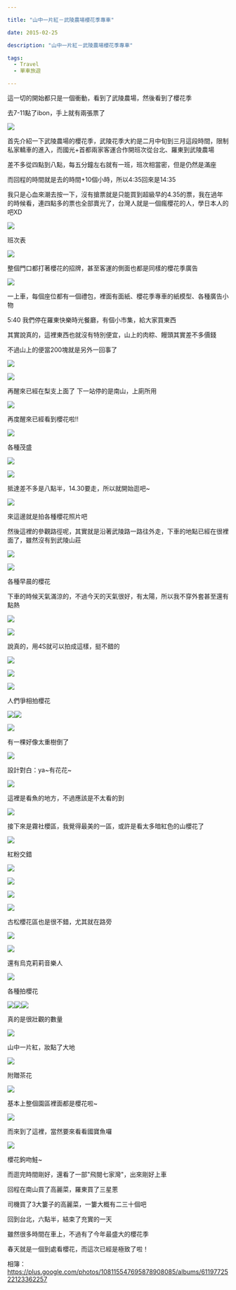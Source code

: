 ```yaml
---

title: "山中一片紅－武陵農場櫻花季專車"

date: 2015-02-25

description: "山中一片紅－武陵農場櫻花季專車"

tags:
  - Travel
  - 單車旅遊

---
```


這一切的開始都只是一個衝動，看到了武陵農場，然後看到了櫻花季

  

去7-11點了ibon，手上就有兩張票了

  

![](https://jaythecheyi.home.blog/wp-content/uploads/2019/11/de525-img_3085.jpg)
  

  

首先介紹一下武陵農場的櫻花季，武陵花季大約是二月中旬到三月這段時間，限制私家轎車的進入，而國光+首都兩家客運合作開班次從台北、羅東到武陵農場

  

差不多從四點到八點，每五分鐘左右就有一班，班次相當密，但是仍然是滿座

  

而回程的時間就是去的時間+10個小時，所以4:35回來是14:35

  

我只是心血來潮去按一下，沒有搶票就是只能買到超級早的4.35的票，我在過年的時候看，連四點多的票也全部賣光了，台灣人就是一個瘋櫻花的人，學日本人的吧XD

  

![](https://jaythecheyi.home.blog/wp-content/uploads/2019/11/6f097-img_3269.jpg)
  

班次表

  

![](https://jaythecheyi.home.blog/wp-content/uploads/2019/11/f75a0-img_3272.jpg)
  

整個門口都打著櫻花的招牌，甚至客運的側面也都是同樣的櫻花季廣告

  

![](https://jaythecheyi.home.blog/wp-content/uploads/2019/11/518cc-img_3273.jpg)
  

一上車，每個座位都有一個禮包，裡面有面紙、櫻花季專車的紙模型、各種廣告小物

  

5:40 我們停在羅東快樂時光餐廳，有個小市集，給大家買東西

  

其實說真的，這裡東西也就沒有特別便宜，山上的肉粽、饅頭其實差不多價錢

  

不過山上的便當200塊就是另外一回事了

  

![](https://jaythecheyi.home.blog/wp-content/uploads/2019/11/36e13-img_3274.jpg)
  

![](https://jaythecheyi.home.blog/wp-content/uploads/2019/11/2525f-img_3275.jpg)
  

再醒來已經在梨支上面了 下一站停的是南山，上廁所用

  

![](https://jaythecheyi.home.blog/wp-content/uploads/2019/11/f9c66-img_3276.jpg)
  

再度醒來已經看到櫻花啦!!

  

![](https://jaythecheyi.home.blog/wp-content/uploads/2019/11/5d36f-img_3281.jpg)
  

各種茂盛

  

![](https://jaythecheyi.home.blog/wp-content/uploads/2019/11/c1b0d-img_3285.jpg)
  

![](https://jaythecheyi.home.blog/wp-content/uploads/2019/11/bcff1-img_3289.jpg)
  

抵達差不多是八點半，14.30要走，所以就開始逛吧~

  

![](https://jaythecheyi.home.blog/wp-content/uploads/2019/11/586f0-img_3291.jpg)
  

來這邊就是拍各種櫻花照片吧

  

然後這裡的參觀路徑呢，其實就是沿著武陵路一路往外走，下車的地點已經在很裡面了，雖然沒有到武陵山莊

  

![](https://jaythecheyi.home.blog/wp-content/uploads/2019/11/a4843-img_3306.jpg)
  

![](https://jaythecheyi.home.blog/wp-content/uploads/2019/11/ec0e7-img_3293.jpg)
  

各種早晨的櫻花

  

下車的時候天氣滿涼的，不過今天的天氣很好，有太陽，所以我不穿外套甚至還有點熱

  

![](https://jaythecheyi.home.blog/wp-content/uploads/2019/11/7c5a9-img_3296.jpg)
  

![](https://jaythecheyi.home.blog/wp-content/uploads/2019/11/bf353-img_3299.jpg)
  

說真的，用4S就可以拍成這樣，挺不錯的

  

![](https://jaythecheyi.home.blog/wp-content/uploads/2019/11/157a8-img_3300.jpg)
  

![](https://jaythecheyi.home.blog/wp-content/uploads/2019/11/4ea60-img_3304.jpg)
  

  

![](https://jaythecheyi.home.blog/wp-content/uploads/2019/11/c8125-img_3311.jpg)
  

人們爭相拍櫻花

  

![](https://jaythecheyi.home.blog/wp-content/uploads/2019/11/dd796-img_3314.jpg)![](https://jaythecheyi.home.blog/wp-content/uploads/2019/11/2104e-img_3315.jpg)
  

![](https://jaythecheyi.home.blog/wp-content/uploads/2019/11/de038-img_3325.jpg)
  

有一棵好像太重樹倒了

  

  

![](https://jaythecheyi.home.blog/wp-content/uploads/2019/11/7cf73-img_3334.jpg)
  

設計對白：ya~有花花~

  

![](https://jaythecheyi.home.blog/wp-content/uploads/2019/11/90b3a-img_3347.jpg)
  

這裡是看魚的地方，不過應該是不太看的到

  

![](https://jaythecheyi.home.blog/wp-content/uploads/2019/11/6d3cb-img_3363.jpg)
  

接下來是霧社櫻區，我覺得最美的一區，或許是看太多暗紅色的山櫻花了

  

![](https://jaythecheyi.home.blog/wp-content/uploads/2019/11/2a1f0-img_3366.jpg)
  

紅粉交錯

  

![](https://jaythecheyi.home.blog/wp-content/uploads/2019/11/f13d0-img_3367.jpg)
  

  

![](https://jaythecheyi.home.blog/wp-content/uploads/2019/11/bc39c-img_3373.jpg)
  

![](https://jaythecheyi.home.blog/wp-content/uploads/2019/11/b2241-img_3375.jpg)
  

![](https://jaythecheyi.home.blog/wp-content/uploads/2019/11/60cfe-img_3390.jpg)
  

古松櫻花區也是很不錯，尤其就在路旁

  

![](https://jaythecheyi.home.blog/wp-content/uploads/2019/11/62963-img_3392.jpg)
  

![](https://jaythecheyi.home.blog/wp-content/uploads/2019/11/0e1c1-img_3404.jpg)
  

還有烏克莉莉音樂人

  

![](https://jaythecheyi.home.blog/wp-content/uploads/2019/11/11736-img_3427.jpg)
  

各種拍櫻花

  

![](https://jaythecheyi.home.blog/wp-content/uploads/2019/11/58468-img_3430.jpg)![](https://jaythecheyi.home.blog/wp-content/uploads/2019/11/f5ae1-img_3448.jpg)![](https://jaythecheyi.home.blog/wp-content/uploads/2019/11/d981b-img_3450.jpg)
  

真的是很壯觀的數量

  

![](https://jaythecheyi.home.blog/wp-content/uploads/2019/11/b1dae-img_3458.jpg)
  

山中一片紅，妝點了大地

  

  

![](https://jaythecheyi.home.blog/wp-content/uploads/2019/11/612f6-img_3465.jpg)
  

附贈茶花

  

![](https://jaythecheyi.home.blog/wp-content/uploads/2019/11/80dcc-img_3477.jpg)
  

基本上整個園區裡面都是櫻花啦~

  

![](https://jaythecheyi.home.blog/wp-content/uploads/2019/11/d81d1-img_3478.jpg)
  

而來到了這裡，當然要來看看國寶魚囉

  

![](https://jaythecheyi.home.blog/wp-content/uploads/2019/11/2acef-img_3489.jpg)
  

櫻花鉤吻鮭~

  

  

而逛完時間剛好，還看了一部"飛閱七家灣"，出來剛好上車

  

  

回程在南山買了高麗菜，羅東買了三星蔥

  

司機買了3大簍子的高麗菜，一簍大概有二三十個吧

  

  

回到台北，六點半，結束了充實的一天

  

雖然很多時間在車上，不過有了今年最盛大的櫻花季

  

春天就是一個到處看櫻花，而這次已經是極致了啦！

  

  

相簿：<https://plus.google.com/photos/108115547695878908085/albums/6119772522123362257>

  

  

  

  

  


